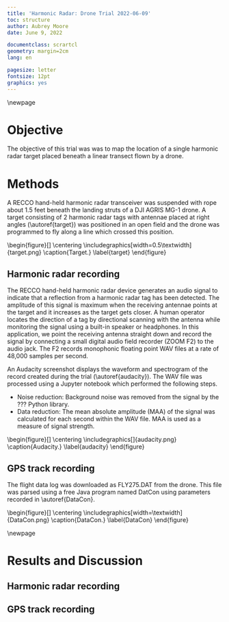 ```yaml
---
title: 'Harmonic Radar: Drone Trial 2022-06-09'
toc: structure
author: Aubrey Moore
date: June 9, 2022

documentclass: scrartcl
geometry: margin=2cm
lang: en

pagesize: letter
fontsize: 12pt
graphics: yes
---
```


<!--
pandoc techreport.md -f markdown -o techreport.pdf --number-sections
mupdf techreport.pdf
-->

\newpage

# Objective

The objective of this trial was was to map the location of a single harmonic radar target placed beneath a linear transect flown by a drone.  

# Methods

A RECCO hand-held harmonic radar transceiver was suspended with rope about 1.5 feet beneath the landing struts of a DJI AGRIS MG-1 drone. A target consisting of 2 harmonic radar tags with antennae placed at right angles (\autoref{target}) was positioned in an open field and the drone was programmed to fly along a line which crossed this position.

\begin{figure}[]
\centering
\includegraphics[width=0.5\textwidth]{target.png}
\caption{Target.}
\label{target}
\end{figure}


## Harmonic radar recording

The RECCO hand-held harmonic radar device generates an audio signal to indicate that a reflection from a harmonic radar tag has been detected. The amplitude of this signal is maximum when the receiving antennae points at the target and it increases as the target gets closer. A human operator locates the direction of a tag by directional scanning with the antenna while monitoring the signal using a built-in speaker or headphones. In this application, we point the receiving antenna straight down and record the signal by connecting a small digital audio field recorder (ZOOM F2) to the audio jack. The F2 records monophonic floating point WAV files at a rate of 48,000 samples per second.

An Audacity screenshot displays the waveform and spectrogram of the record created during the trial (\autoref{audacity}). The WAV file was processed using a Jupyter notebook which performed the following steps.

* Noise reduction: Background noise was removed from the signal by the ??? Python library.  
* Data reduction: The mean absolute amplitude (MAA) of the signal was calculated for each second within the WAV file. MAA is used as a measure of signal strength.

\begin{figure}[]
\centering
\includegraphics[]{audacity.png}
\caption{Audacity.}
\label{audacity}
\end{figure}

## GPS track recording

The flight data log was downloaded as FLY275.DAT from the drone. This file was parsed using a free Java program named DatCon using parameters recorded in \autoref{DataCon}.

\begin{figure}[]
\centering
\includegraphics[width=\textwidth]{DataCon.png}
\caption{DataCon.}
\label{DataCon}
\end{figure}

\newpage
# Results and Discussion
## Harmonic radar recording
## GPS track recording
